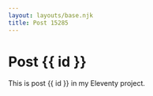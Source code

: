 ```yaml
---
layout: layouts/base.njk
title: Post 15285
---
```


# Post {{ id }}

This is post {{ id }} in my Eleventy project.
